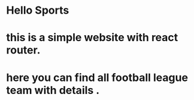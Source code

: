 # Hello Sports
# this is a simple website with react router. 
# here you can find all football league team with details . 
